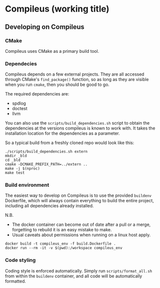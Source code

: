 # Compileus (working title)

## Developing on Compileus


### CMake

Compileus uses CMake as a primary build tool.

### Dependecies

Compileus depends on a few external projects. They are all accessed through CMake's `find_package()` function, so as long as
they are visible when you run `cmake`, then you should be good to go.

The required dependencies are:

- spdlog
- doctest
- llvm

You can also use the `scripts/build_dependencies.sh` script to obtain the dependencies at the versions compileus is known to work with. It takes the installation
location for the dependencies as a parameter.

So a typical build from a freshly cloned repo would look like this:

```
./scripts/build_dependencies.sh extern
mkdir _bld
cd _bld
cmake -DCMAKE_PREFIX_PATH=../extern ..
make -j $(nproc)
make test
```

### Build environment

The easiest way to develop on Compileus is to use the provided `buildenv` Dockerfile, which will always contain everything
to build the entire project, including all dependencies already installed.

N.B. 

- The docker container can become out of date after a pull or a merge, forgetting to rebuild it is an easy mistake to make.
- Usual caveats about permissions when running on a linux host apply.

```
docker build -t compileus_env -f build.Dockerfile . 
docker run --rm -it -v $(pwd):/workspace compileus_env
```



### Code styling

Coding style is enforced automatically. Simply run `scripts/format_all.sh` from within the `buildenv` container, and
all code will be automatically formatted.
